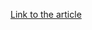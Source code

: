 [Link to the article](https://securelist.com/blog/sas/77918/atmitch-remote-administration-of-atms/)
